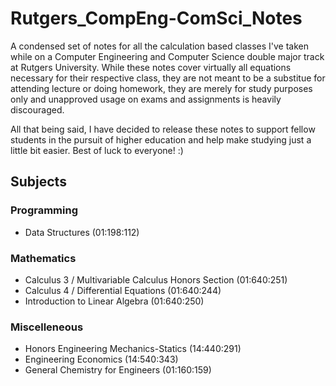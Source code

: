 # Rutgers_CompEng-ComSci_Notes
A condensed set of notes for all the calculation based classes I've taken while on a Computer Engineering and Computer Science double major track at Rutgers University. While these notes cover virtually all equations necessary for their respective class, they are not meant to be a substitue for attending lecture or doing homework, they are merely for study purposes only and unapproved usage on exams and assignments is heavily discouraged. 

All that being said, I have decided to release these notes to support fellow students in the pursuit of higher education and help make studying just a little bit easier. Best of luck to everyone! :)

## Subjects
### Programming
* Data Structures (01:198:112)
### Mathematics
* Calculus 3 / Multivariable Calculus Honors Section (01:640:251)
* Calculus 4 / Differential Equations (01:640:244)
* Introduction to Linear Algebra (01:640:250)
### Miscelleneous
* Honors Engineering Mechanics-Statics (14:440:291)
* Engineering Economics (14:540:343)
* General Chemistry for Engineers (01:160:159)

